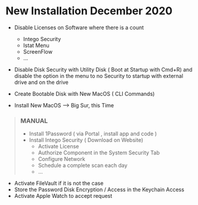 # New Installation December 2020

* Disable Licenses on Software where there is a count
  * Intego Security
  * Istat Menu
  * ScreenFlow
  * ...
* Disable Disk Security with Utility Disk ( Boot at Startup with Cmd+R) and disable the option in the menu to no Security to startup with external drive and on the drive

* Create Bootable Disk with New MacOS ( CLI Commands)

* Install New MacOS --> Big Sur, this Time

> ### MANUAL 
> * Install 1Password ( via Portal , install app and code )
> * Install Intego Security ( Download on Website)
>   * Activate License
>   * Authorize Component in the System Security Tab
>   * Configure Network
>   * Schedule a complete scan each day
>   * ...

* Activate FileVault if it is not the case
* Store the Password Disk Encryption / Access in the Keychain Access
* Activate Apple Watch to accept request
